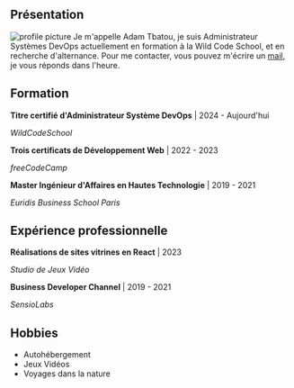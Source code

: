## Présentation
![profile picture](https://media.licdn.com/dms/image/v2/D4E03AQHigqFTcl2iBQ/profile-displayphoto-shrink_800_800/profile-displayphoto-shrink_800_800/0/1672305825257?e=1736380800&v=beta&t=wnSlPaDLWhsn76gGTmkvZmcUE5lkPCgNPUjq-TOnijo)
Je m'appelle Adam Tbatou, je suis Administrateur Systèmes DevOps actuellement en formation à la Wild Code School, et en recherche d'alternance. Pour me contacter, vous pouvez m'écrire un [mail](mailto:adamtbatou@free.fr), je vous réponds dans l'heure.

## Formation

**Titre certifié d'Administrateur Système DevOps** | 2024 - Aujourd'hui

*WildCodeSchool*

**Trois certificats de Développement Web** | 2022 - 2023

*freeCodeCamp*

**Master Ingénieur d'Affaires en Hautes Technologie** | 2019 - 2021

*Euridis Business School Paris*

## Expérience professionnelle

**Réalisations de sites vitrines en React**  | 2023

*Studio de Jeux Vidéo*

**Business Developer Channel**  | 2019 - 2021

*SensioLabs*

## Hobbies
- Autohébergement
- Jeux Vidéos
- Voyages dans la nature
